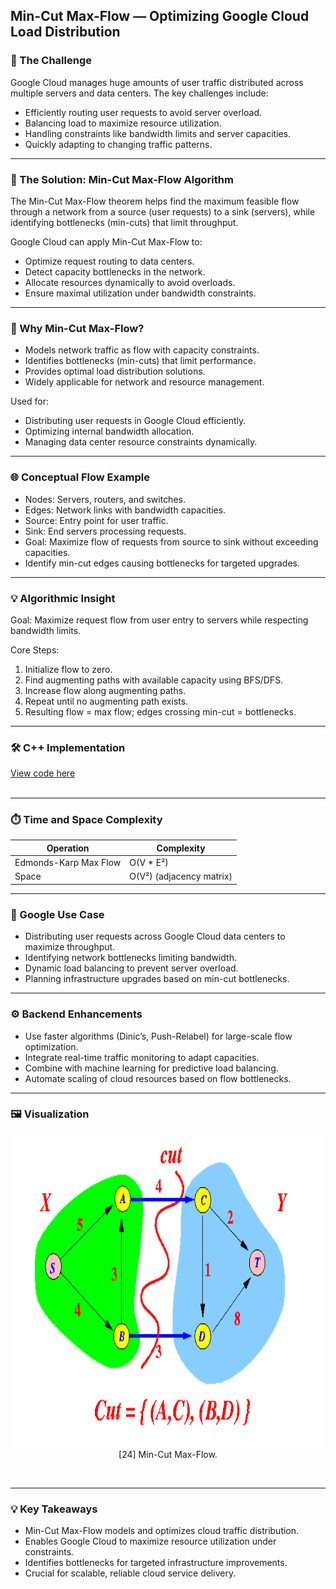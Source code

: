 ## Min-Cut Max-Flow — Optimizing Google Cloud Load Distribution

### 🎯 The Challenge

Google Cloud manages huge amounts of user traffic distributed across multiple servers and data centers. The key challenges include:

* Efficiently routing user requests to avoid server overload.
* Balancing load to maximize resource utilization.
* Handling constraints like bandwidth limits and server capacities.
* Quickly adapting to changing traffic patterns.

---

### 🚀 The Solution: Min-Cut Max-Flow Algorithm

The Min-Cut Max-Flow theorem helps find the maximum feasible flow through a network from a source (user requests) to a sink (servers), while identifying bottlenecks (min-cuts) that limit throughput.

Google Cloud can apply Min-Cut Max-Flow to:

* Optimize request routing to data centers.
* Detect capacity bottlenecks in the network.
* Allocate resources dynamically to avoid overloads.
* Ensure maximal utilization under bandwidth constraints.

---

### 🧠 Why Min-Cut Max-Flow?

* Models network traffic as flow with capacity constraints.
* Identifies bottlenecks (min-cuts) that limit performance.
* Provides optimal load distribution solutions.
* Widely applicable for network and resource management.

Used for:

* Distributing user requests in Google Cloud efficiently.
* Optimizing internal bandwidth allocation.
* Managing data center resource constraints dynamically.

---

### 🌐 Conceptual Flow Example

* Nodes: Servers, routers, and switches.
* Edges: Network links with bandwidth capacities.
* Source: Entry point for user traffic.
* Sink: End servers processing requests.
* Goal: Maximize flow of requests from source to sink without exceeding capacities.
* Identify min-cut edges causing bottlenecks for targeted upgrades.

---

### 💡 Algorithmic Insight

Goal: Maximize request flow from user entry to servers while respecting bandwidth limits.

Core Steps:

1. Initialize flow to zero.
2. Find augmenting paths with available capacity using BFS/DFS.
3. Increase flow along augmenting paths.
4. Repeat until no augmenting path exists.
5. Resulting flow = max flow; edges crossing min-cut = bottlenecks.

---

### 🛠 C++ Implementation
[View code here](https://github.com/bhumikanaik126/APS-Portfolio/blob/main/codes/b23.cpp)<br><br>

---

### ⏱️ Time and Space Complexity

| Operation             | Complexity               |
| --------------------- | ------------------------ |
| Edmonds-Karp Max Flow | O(V \* E²)               |
| Space                 | O(V²) (adjacency matrix) |

---

### 🧪 Google Use Case

* Distributing user requests across Google Cloud data centers to maximize throughput.
* Identifying network bottlenecks limiting bandwidth.
* Dynamic load balancing to prevent server overload.
* Planning infrastructure upgrades based on min-cut bottlenecks.

---

### ⚙️ Backend Enhancements

* Use faster algorithms (Dinic’s, Push-Relabel) for large-scale flow optimization.
* Integrate real-time traffic monitoring to adapt capacities.
* Combine with machine learning for predictive load balancing.
* Automate scaling of cloud resources based on flow bottlenecks.

---

### 🖼️ Visualization

<p align="center">
  <img src="https://github.com/bhumikanaik126/APS-Portfolio/blob/main/images/mc_mf.gif?raw=true" alt="Microsoft Infrastructure" width="500" height="500">
  <br>
  [24] Min-Cut Max-Flow.
  <br>
</p><br>

---

### 💡 Key Takeaways

* Min-Cut Max-Flow models and optimizes cloud traffic distribution.
* Enables Google Cloud to maximize resource utilization under constraints.
* Identifies bottlenecks for targeted infrastructure improvements.
* Crucial for scalable, reliable cloud service delivery.
